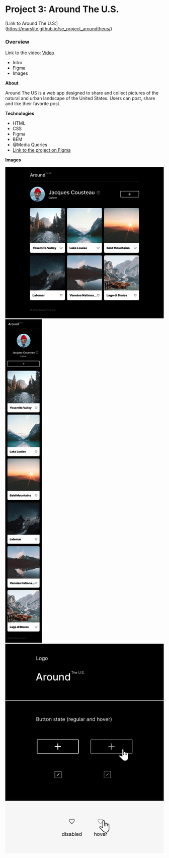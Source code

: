 # Project 3: Around The U.S.

[Link to Around The U.S:] (https://marslite.github.io/se_project_aroundtheus/)

### Overview

Link to the video: [Video](https://drive.google.com/file/d/1csLUd-0lcLV9opBDWvqlpyWTMg_nIQa1/view?usp=sharing)

- Intro
- Figma
- Images

**About**

Around The US is a web app designed to share and collect pictures of the natural and
urban landscape of the United States. Users can post, share and like their favorite post.

**Technologies**

- HTML
- CSS
- Figma
- BEM
- @Media Queries
- [Link to the project on Figma](https://drive.google.com/file/d/1csLUd-0lcLV9opBDWvqlpyWTMg_nIQa1/view?usp=sharing)

**Images**

![Main Page](images/MAIN%20PAGE.png)
![Mobile Page](images/MOBILE.png)
![UI KIT](images/UI%20KIT.png)
